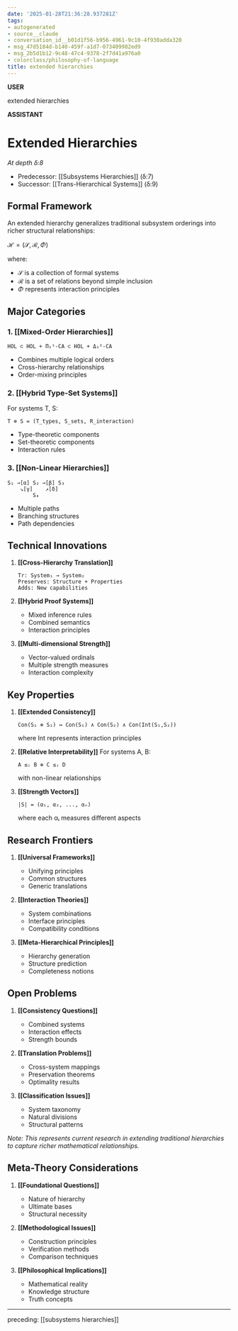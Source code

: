```yaml
---
date: '2025-01-28T21:36:28.937281Z'
tags:
- autogenerated
- source__claude
- conversation_id__b01d1f56-b956-4961-9c10-4f930adda320
- msg_47d5184d-b140-459f-a1d7-073409982ed9
- msg_2b5d1b12-9c48-47c4-9378-2f7d41a976a0
- colorclass/philosophy-of-language
title: extended hierarchies
---
```


**USER**

extended hierarchies


**ASSISTANT**

# Extended Hierarchies

*At depth δ:8*
- Predecessor: [[Subsystems Hierarchies]] (δ:7)
- Successor: [[Trans-Hierarchical Systems]] (δ:9)

## Formal Framework

An extended hierarchy generalizes traditional subsystem orderings into richer structural relationships:

$\mathcal{H} = (\mathcal{S}, \mathcal{R}, \Phi)$

where:
- $\mathcal{S}$ is a collection of formal systems
- $\mathcal{R}$ is a set of relations beyond simple inclusion
- $\Phi$ represents interaction principles

## Major Categories

### 1. **[[Mixed-Order Hierarchies]]**
```
HOL ⊂ HOL + Π₁¹-CA ⊂ HOL + Δ₁²-CA
```
- Combines multiple logical orders
- Cross-hierarchy relationships
- Order-mixing principles

### 2. **[[Hybrid Type-Set Systems]]**
For systems T, S:
```
T ⊗ S = (T_types, S_sets, R_interaction)
```
- Type-theoretic components
- Set-theoretic components
- Interaction rules

### 3. **[[Non-Linear Hierarchies]]**
```
S₁ →[α] S₂ →[β] S₃
    ↘[γ]    ↗[δ]
        S₄
```
- Multiple paths
- Branching structures
- Path dependencies

## Technical Innovations

1. **[[Cross-Hierarchy Translation]]**
   ```
   Tr: System₁ → System₂
   Preserves: Structure + Properties
   Adds: New capabilities
   ```

2. **[[Hybrid Proof Systems]]**
   - Mixed inference rules
   - Combined semantics
   - Interaction principles

3. **[[Multi-dimensional Strength]]**
   - Vector-valued ordinals
   - Multiple strength measures
   - Interaction complexity

## Key Properties

1. **[[Extended Consistency]]**
   ```
   Con(S₁ ⊗ S₂) ↔ Con(S₁) ∧ Con(S₂) ∧ Con(Int(S₁,S₂))
   ```
   where Int represents interaction principles

2. **[[Relative Interpretability]]**
   For systems A, B:
   ```
   A ≤ᵢ B ⊕ C ≤ᵢ D
   ```
   with non-linear relationships

3. **[[Strength Vectors]]**
   ```
   |S| = (α₁, α₂, ..., αₙ)
   ```
   where each αᵢ measures different aspects

## Research Frontiers

1. **[[Universal Frameworks]]**
   - Unifying principles
   - Common structures
   - Generic translations

2. **[[Interaction Theories]]**
   - System combinations
   - Interface principles
   - Compatibility conditions

3. **[[Meta-Hierarchical Principles]]**
   - Hierarchy generation
   - Structure prediction
   - Completeness notions

## Open Problems

1. **[[Consistency Questions]]**
   - Combined systems
   - Interaction effects
   - Strength bounds

2. **[[Translation Problems]]**
   - Cross-system mappings
   - Preservation theorems
   - Optimality results

3. **[[Classification Issues]]**
   - System taxonomy
   - Natural divisions
   - Structural patterns

*Note: This represents current research in extending traditional hierarchies to capture richer mathematical relationships.*

## Meta-Theory Considerations

1. **[[Foundational Questions]]**
   - Nature of hierarchy
   - Ultimate bases
   - Structural necessity

2. **[[Methodological Issues]]**
   - Construction principles
   - Verification methods
   - Comparison techniques

3. **[[Philosophical Implications]]**
   - Mathematical reality
   - Knowledge structure
   - Truth concepts


---

preceding: [[subsystems hierarchies]]